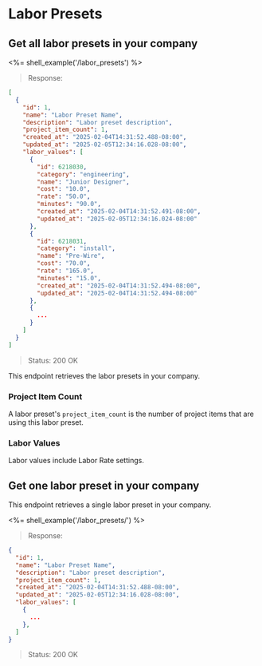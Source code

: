 # Labor Presets

## Get all labor presets in your company

<%= shell_example('/labor_presets') %>

> Response:

```json
[
  {
    "id": 1,
    "name": "Labor Preset Name",
    "description": "Labor preset description",
    "project_item_count": 1,
    "created_at": "2025-02-04T14:31:52.488-08:00",
    "updated_at": "2025-02-05T12:34:16.028-08:00",
    "labor_values": [
      {
        "id": 6218030,
        "category": "engineering",
        "name": "Junior Designer",
        "cost": "10.0",
        "rate": "50.0",
        "minutes": "90.0",
        "created_at": "2025-02-04T14:31:52.491-08:00",
        "updated_at": "2025-02-05T12:34:16.024-08:00"
      },
      {
        "id": 6218031,
        "category": "install",
        "name": "Pre-Wire",
        "cost": "70.0",
        "rate": "165.0",
        "minutes": "15.0",
        "created_at": "2025-02-04T14:31:52.494-08:00",
        "updated_at": "2025-02-04T14:31:52.494-08:00"
      },
      {
        ...
      }
    ]
  }
]
```

> Status: 200 OK

This endpoint retrieves the labor presets in your company.

### Project Item Count

A labor preset's `project_item_count` is the number of project items that are using this labor preset.

### Labor Values
Labor values include Labor Rate settings.

## Get one labor preset in your company

This endpoint retrieves a single labor preset in your company.

<%= shell_example('/labor_presets/<ID>') %>

> Response:

```json
{
  "id": 1,
  "name": "Labor Preset Name",
  "description": "Labor preset description",
  "project_item_count": 1,
  "created_at": "2025-02-04T14:31:52.488-08:00",
  "updated_at": "2025-02-05T12:34:16.028-08:00",
  "labor_values": [
    {
      ...
    },
  ]
}
```

> Status: 200 OK

